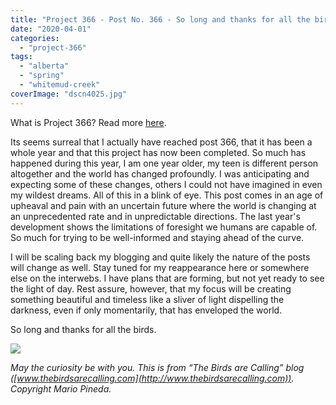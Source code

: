 ```yaml
---
title: "Project 366 - Post No. 366 - So long and thanks for all the birds"
date: "2020-04-01"
categories: 
  - "project-366"
tags: 
  - "alberta"
  - "spring"
  - "whitemud-creek"
coverImage: "dscn4025.jpg"
---
```


What is Project 366? Read more [here](https://thebirdsarecalling.com/2019/03/29/project-366/).

Its seems surreal that I actually have reached post 366, that it has been a whole year and that this project has now been completed. So much has happened during this year, I am one year older, my teen is different person altogether and the world has changed profoundly. I was anticipating and expecting some of these changes, others I could not have imagined in even my wildest dreams. All of this in a blink of eye. This post comes in an age of upheaval and pain with an uncertain future where the world is changing at an unprecedented rate and in unpredictable directions. The last year's development shows the limitations of foresight we humans are capable of. So much for trying to be well-informed and staying ahead of the curve.

I will be scaling back my blogging and quite likely the nature of the posts will change as well. Stay tuned for my reappearance here or somewhere else on the interwebs. I have plans that are forming, but not yet ready to see the light of day. Rest assure, however, that my focus will be creating something beautiful and timeless like a sliver of light dispelling the darkness, even if only momentarily, that has enveloped the world.

So long and thanks for all the birds.

![](https://thebirdsarecallingandimustgo.files.wordpress.com/2020/03/dscn4025.jpg?w=1024)

_May the curiosity be with you. This is from “The Birds are Calling” blog ([www.thebirdsarecalling.com](http://www.thebirdsarecalling.com)). Copyright Mario Pineda._
